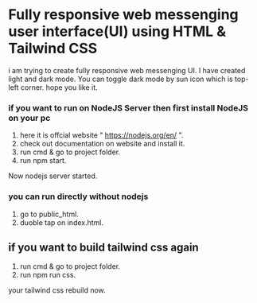 # Fully responsive web messenging user interface(UI) using HTML & Tailwind CSS 
i am trying to create fully responsive web messenging UI. I have created light and dark mode. You can toggle dark mode by sun icon which is top-left corner. hope you like it.  


### if you want to run on NodeJS Server then first install NodeJS on your pc
1. here it is offcial website " https://nodejs.org/en/ ".
2. check out documentation on website and install it.
3. run cmd & go to project folder.
4. run npm start.

Now nodejs server started.

### you can run directly without nodejs
1. go to public_html.
2. duoble tap on index.html.

## if you want to build tailwind css again
1. run cmd & go to project folder.
2. run npm run css.

your tailwind css rebuild now.
